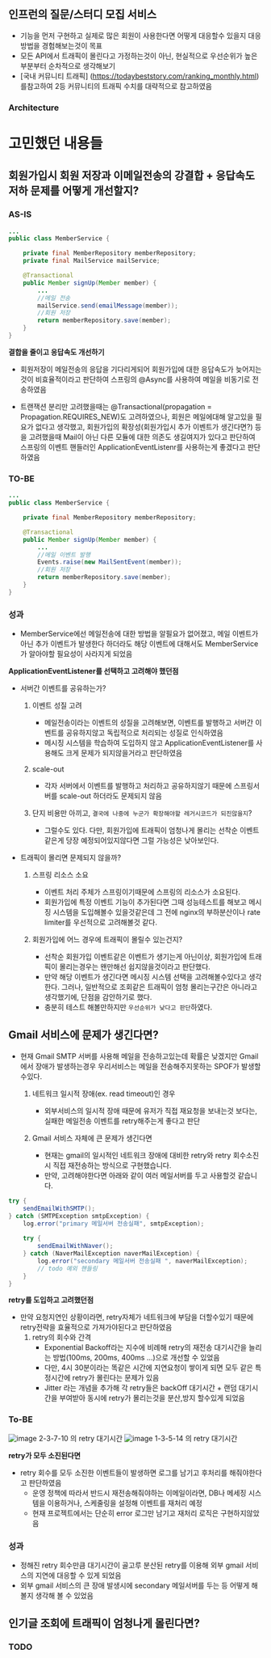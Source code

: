 ## 인프런의 질문/스터디 모집 서비스
- 기능을 먼저 구현하고 실제로 많은 회원이 사용한다면 어떻게 대응할수 있을지 대응방법을 경험해보는것이 목표
- 모든 API에서 트래픽이 몰린다고 가정하는것이 아닌, 현실적으로 우선순위가 높은 부분부터 순차적으로 생각해보기
- [국내 커뮤니티 트래픽] (https://todaybeststory.com/ranking_monthly.html) 를참고하여 2등 커뮤니티의 트래픽 수치를 대략적으로 참고하였음

### Architecture

# 고민했던 내용들
## 회원가입시 회원 저장과 이메일전송의 강결합 + 응답속도 저하 문제를 어떻게 개선할지?

### AS-IS
```java
...
public class MemberService {

    private final MemberRepository memberRepository;
    private final MailService mailService;

    @Transactional
    public Member signUp(Member member) {
        ...
        //메일 전송
        mailService.send(emailMessage(member));
        //회원 저장
        return memberRepository.save(member);
    }
}
```
**결합을 줄이고 응답속도 개선하기**
  - 회원저장이 메일전송의 응답을 기다리게되어 회원가입에 대한 응답속도가 늦어지는것이 비효율적이라고 판단하여 스프링의 @Async를 사용하여 메일을 비동기로 전송하였음
    
  - 트랜잭션 분리만 고려했을때는 @Transactional(propagation = Propagation.REQUIRES_NEW)도 고려하였으나, 회원은 메일에대해 알고있을 필요가 없다고 생각했고, 회원가입의 확장성(회원가입시 추가 이벤트가 생긴다면?) 등을 고려했을때 Mail이 아닌 다른 모듈에 대한 의존도 생길여지가 있다고 판단하여 스프링의 이벤트 핸들러인 ApplicationEventListenr를 사용하는게 좋겠다고 판단하였음

### TO-BE
```java
...
public class MemberService {

    private final MemberRepository memberRepository;

    @Transactional
    public Member signUp(Member member) {
        ...
        //메일 이벤트 발행
        Events.raise(new MailSentEvent(member));
        //회원 저장
        return memberRepository.save(member);
    }
}
```
### 성과
- MemberService에선 메일전송에 대한 방법을 알필요가 없어졌고, 메일 이벤트가 아닌 추가 이벤트가 발생한다 하더라도 해당 이벤트에 대해서도 MemberService가 알아야할 필요성이 사라지게 되었음


**ApplicationEventListener를 선택하고 고려해야 했던점**
- 서버간 이벤트를 공유하는가?   
  1. 이벤트 성질 고려
      - 메일전송이라는 이벤트의 성질을 고려해보면, 이벤트를 발행하고 서버간 이벤트를 공유하지않고 독립적으로 처리되는 성질로 인식하였음
      - 메시징 시스템을 학습하여 도입하지 않고 ApplicationEventListener를 사용해도 크게 문제가 되지않을거라고 판단하였음
  
  2. scale-out
      - 각자 서버에서 이벤트를 발행하고 처리하고 공유하지않기 때문에 스프링서버를 scale-out 하더라도 문제되지 않음

  3. 단지 비용만 아끼고, ``결국에 나중에 누군가 확장해야할 레거시코드가 되진않을지``?
      - 그럴수도 있다. 다만, 회원가입에 트래픽이 엄청나게 몰리는 선착순 이벤트같은게 당장 예정되어있지않다면 그럴 가능성은 낮아보인다.
        
- 트래픽이 몰리면 문제되지 않을까?
  1. 스프링 리소스 소요
      - 이벤트 처리 주체가 스프링이기때문에 스프링의 리소스가 소요된다.
      - 회원가입에 특정 이벤트 기능이 추가된다면 그때 성능테스트를 해보고 메시징 시스템을 도입해볼수 있을것같은데 그 전에 nginx의 부하분산이나 rate limiter를 우선적으로 고려해볼것 같다.
        
  2. 회원가입에 어느 경우에 트래픽이 몰릴수 있는건지?
      - 선착순 회원가입 이벤트같은 이벤트가 생기는게 아닌이상, 회원가입에 트래픽이 몰리는경우는 왠만해선 쉽지않을것이라고 판단했다.  
      - 만약 해당 이벤트가 생긴다면 메시징 시스템 선택을 고려해볼수있다고 생각한다. 그러나, 일반적으로 조회같은 트래픽이 엄청 몰리는구간은 아니라고 생각했기에, 단점을 감안하기로 했다.
      - 충분히 테스트 해볼만하지만 `우선순위가 낮다고 판단`하였다.

## Gmail 서비스에 문제가 생긴다면?
- 현재 Gmail SMTP 서버를 사용해 메일을 전송하고있는데 확률은 낮겠지만 Gmail에서 장애가 발생하는경우 우리서비스는 메일을 전송해주지못하는 SPOF가 발생할수있다.
  1. 네트워크 일시적 장애(ex. read timeout)인 경우
     - 외부서비스의 일시적 장애 때문에 유저가 직접 재요청을 보내는것 보다는, 실패한 메일전송 이벤트를 retry해주는게 좋다고 판단
  
  2. Gmail 서비스 자체에 큰 문제가 생긴다면
     - 현재는 gmail의 일시적인 네트워크 장애에 대비한 retry와 retry 회수소진시 직접 재전송하는 방식으로 구현했습니다.
     - 만약, 고려해야한다면 아래와 같이 여러 메일서버를 두고 사용할것 같습니다.
```java
try {
    sendEmailWithSMTP();
} catch (SMTPException smtpException) {
    log.error("primary 메일서버 전송실패", smtpException);
    
    try {
        sendEmailWithNaver();
    } catch (NaverMailException naverMailException) {
        log.error("secondary 메일서버 전송실패 ", naverMailException);
        // todo 예외 핸들링
    }
}
```
  **retry를 도입하고 고려했던점**
  - 만약 요청지연인 상황이라면, retry자체가 네트워크에 부담을 더할수있기 때문에 retry전략을 효율적으로 가져가야된다고 판단하였음 
       1. retry의 회수와 간격
          - Exponential Backoff라는 지수에 비례해 retry의 재전송 대기시간을 늘리는 방법(100ms, 200ms, 400ms ...)으로 개선할 수 있었음
          - 다만, 4시 30분이라는 똑같은 시간에 지연요청이 쌓이게 되면 모두 같은 특정시간에 retry가 몰린다는 문제가 있음
          - Jitter 라는 개념을 추가해 각 retry들은 backOff 대기시간 + 랜덤 대기시간을 부여받아 동시에 retry가 몰리는것을 분산,방지 할수있게 되었음
          
### To-BE
![image](https://github.com/youngreal/inflearn/assets/59333182/b701c7d2-f7fd-42aa-82bc-c9f0d390f7e8)
2-3-7-10 의 retry 대기시간
![image](https://github.com/youngreal/inflearn/assets/59333182/4a85833e-14ab-497b-af9b-ccfabedd6950)
1-3-5-14 의 retry 대기시간


  **retry가 모두 소진된다면**
  - retry 회수를 모두 소진한 이벤트들이 발생하면 로그를 남기고 후처리를 해줘야한다고 판단하였음 
    - 운영 정책에 따라서 반드시 재전송해줘야하는 이메일이라면, DB나 메세징 시스템을 이용하거나, 스케줄링을 설정해 이벤트를 재처리 예정
    - 현재 프로젝트에서는 단순히 error 로그만 남기고 재처리 로직은 구현하지않았음 
  
### 성과
- 정해진 retry 회수만큼 대기시간이 골고루 분산된 retry를 이용해 외부 gmail 서비스의 지연에 대응할 수 있게 되었음
- 외부 gmail 서비스의 큰 장애 발생시에 secondary 메일서버를 두는 등 어떻게 해볼지 생각해 볼 수 있었음 

## 인기글 조회에 트래픽이 엄청나게 몰린다면?

### TODO

